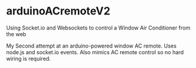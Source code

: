 arduinoACremoteV2
=================

Using Socket.io and Websockets to control a Window Air Conditioner from the web

My Second attempt at an arduino-powered window AC remote.  Uses node.js and socket.io events.  Also mimics AC remote control so no hard wiring is required.  
